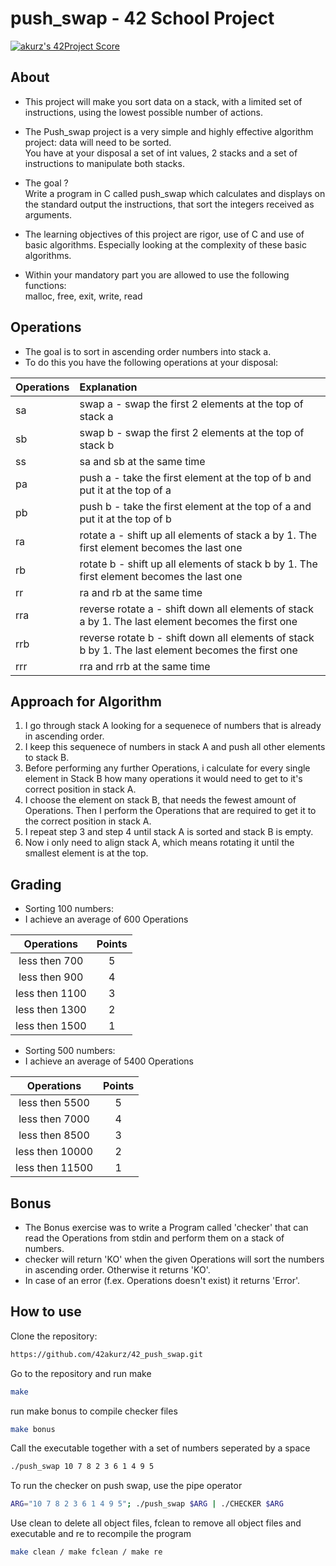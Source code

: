 # push_swap - 42 School Project

[![akurz's 42Project Score](https://badge42.herokuapp.com/api/project/akurz/push_swap)](https://github.com/JaeSeoKim/badge42)


## About

* This project will make you sort data on a stack, with a limited set of instructions, using the lowest possible number of actions.

* The Push_swap project is a very simple and highly effective algorithm project: data will need to be sorted.  
You have at your disposal a set of int values, 2 stacks and a set of instructions to manipulate both stacks.  

* The goal ?  
Write a program in C called push_swap which calculates and displays on the standard output the instructions, that sort the integers received as arguments.

* The learning objectives of this project are rigor, use of C and use of basic algorithms. Especially looking at the complexity of these basic algorithms.

* Within your mandatory part you are allowed to use the following functions:  
malloc, free, exit, write, read

## Operations

* The goal is to sort in ascending order numbers into stack a.  
* To do this you have the following operations at your disposal:

| Operations | Explanation |
| :--- | :--- |
| sa | swap a - swap the first 2 elements at the top of stack a |
| sb | swap b - swap the first 2 elements at the top of stack b |
| ss | sa and sb at the same time |
| pa | push a - take the first element at the top of b and put it at the top of a |
| pb | push b - take the first element at the top of a and put it at the top of b |
| ra | rotate a - shift up all elements of stack a by 1. The first element becomes the last one |
| rb | rotate b - shift up all elements of stack b by 1. The first element becomes the last one |
| rr | ra and rb at the same time |
| rra | reverse rotate a - shift down all elements of stack a by 1. The last element becomes the first one |
| rrb | reverse rotate b - shift down all elements of stack b by 1. The last element becomes the first one |
| rrr | rra and rrb at the same time |

## Approach for Algorithm

1. I go through stack A looking for a sequenece of numbers that is already in ascending order.
2. I keep this sequenece of numbers in stack A and push all other elements to stack B.
3. Before performing any further Operations, i calculate for every single element in Stack B how many operations it would need to get to it's correct position in stack A.
4. I choose the element on stack B, that needs the fewest amount of Operations. Then I perform the Operations that are required to get it to the correct position in stack A.
5. I repeat step 3 and step 4 until stack A is sorted and stack B is empty.
6. Now i only need to align stack A, which means rotating it until the smallest element is at the top.

## Grading

* Sorting 100 numbers:
* I achieve an average of 600 Operations
  
| Operations | Points |
| :---: | :---: |
| less then 700 | 5 |
| less then 900 | 4 |
| less then 1100 | 3 |
| less then 1300 | 2 |
| less then 1500 | 1 |

* Sorting 500 numbers: 
* I achieve an average of 5400 Operations 

| Operations | Points |
| :---: | :---: |
| less then 5500 | 5 |
| less then 7000 | 4 |
| less then 8500 | 3 |
| less then 10000 | 2 |
| less then 11500 | 1 |

## Bonus

* The Bonus exercise was to write a Program called 'checker' that can read the Operations from stdin and perform them on a stack of numbers.
* checker will return 'KO' when the given Operations will sort the numbers in ascending order. Otherwise it returns 'KO'.
* In case of an error (f.ex. Operations doesn't exist) it returns 'Error'.

## How to use

Clone the repository:
```bash
https://github.com/42akurz/42_push_swap.git
```
Go to the repository and run make
```bash
make
```
run make bonus to compile checker files
```bash
make bonus
```
Call the executable together with a set of numbers seperated by a space
```bash
./push_swap 10 7 8 2 3 6 1 4 9 5
```
To run the checker on push swap, use the pipe operator
```bash
ARG="10 7 8 2 3 6 1 4 9 5"; ./push_swap $ARG | ./CHECKER $ARG
```
Use clean to delete all object files, fclean to remove all object files and executable and re to recompile the program
```bash
make clean / make fclean / make re
```



